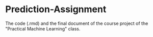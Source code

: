 # Prediction-Assignment

The code (.rmd) and the final document of the course project of the "Practical Machine Learning" class.
